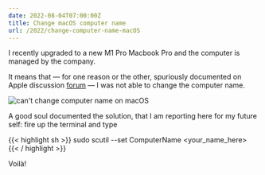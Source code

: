 ```yaml
---
date: 2022-08-04T07:00:00Z
title: Change macOS computer name
url: /2022/change-computer-name-macOS
---
```


I recently upgraded to a new M1 Pro Macbook Pro and the computer is managed by the company.

It means that — for one reason or the other, spuriously documented on Apple discussion [forum] — I was not able to change the computer name.

![can't change computer name on macOS](https://discussions.apple.com/content/attachment/562718040)

A good soul documented the solution, that I am reporting here for my future self: fire up the terminal and type

{{< highlight sh >}}
sudo scutil --set ComputerName <your_name_here>
{{< / highlight >}}

Voilà!

[forum]: https://discussions.apple.com/thread/7009597
